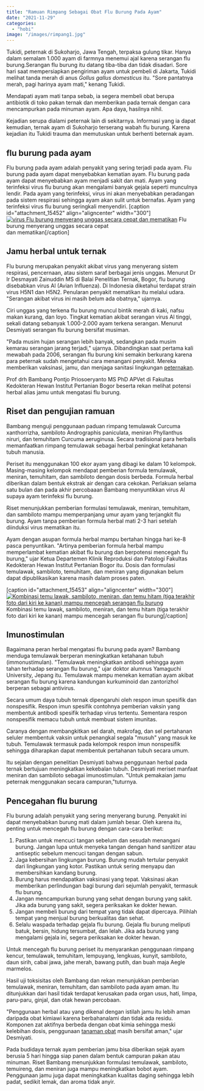 ```yaml
---
title: "Ramuan Rimpang Sebagai Obat Flu Burung Pada Ayam"
date: "2021-11-29"
categories: 
  - "hobi"
image: "/images/rimpang1.jpg"
---
```


Tukidi, peternak di Sukoharjo, Jawa Tengah, terpaksa gulung tikar. Hanya dalam semalam 1.000 ayam di farmnya menemui ajal karena serangan flu burung.Serangan flu burung itu datang tiba-tiba dan tidak disadari. Sore hari saat mempersiapkan pengiriman ayam untuk pembeli di Jakarta, Tukidi melihat tanda merah di anus _Gollus gallus domesticus_ itu. "Sore pantatnya merah, pagi harinya ayam mati," kenang Tukidi.

Mendapati ayam mati tanpa sebab, ia segera membeli obat berupa antibiotik di toko pakan ternak dan memberikan pada ternak dengan cara mencampurkan pada minuman ayam. Apa daya, hasilnya nihil.

Kejadian serupa dialami peternak lain di sekitarnya. Informasi yang ia dapat kemudian, ternak ayam di Sukoharjo terserang wabah flu burung. Karena kejadian itu Tukidi trauma dan memutuskan untuk berhenti beternak ayam.

## flu burung pada ayam

Flu burung pada ayam adalah penyakit yang sering terjadi pada ayam. Flu burung pada ayam dapat menyebabkan kematian ayam. Flu burung pada ayam dapat menyebabkan ayam menjadi sakit dan mati. Ayam yang terinfeksi virus flu burung akan mengalami banyak gejala seperti munculnya lendir. Pada ayam yang terinfeksi, virus ini akan menyebabkan peradangan pada sistem respirasi sehingga ayam akan sulit untuk bernafas. Ayam yang terinfeksi virus flu burung seringkali menyendiri. \[caption id="attachment\_15452" align="aligncenter" width="300"\][![virus Flu burung menyerang unggas secara cepat dan mematikan](/images/flu-burung-300x197.jpg)](http://localhost/mitra/wp-content/uploads/2021/11/flu-burung.jpg) Flu burung menyerang unggas secara cepat  
dan mematikan\[/caption\]

## Jamu herbal untuk ternak

Flu burung merupakan penyakit akibat virus yang menyerang sistem respirasi, pencernaan, atau sistem saraf berbagai jenis unggas. Menurut Dr Ir Desmayati Zainuddin MS di Balai Penelitian Ternak, Bogor, flu burung disebabkan virus Al (Avian Influenza). Di Indonesia diketahui terdapat strain virus H5N1 dan H5N2. Penularan penyakit mematikan itu melalui udara. "Serangan akibat virus ini masih belum ada obatnya," ujarnya.

Ciri unggas yang terkena flu burung muncul bintik merah di kaki, nafsu makan kurang, dan loyo. Tingkat kematian akibat serangan virus Al tinggi, sekali datang sebanyak 1.000-2.000 ayam terkena serangan. Menurut Desmiyati serangan flu burung bersifat musiman.

"Pada musim hujan serangan lebih banyak, sedangkan pada musim kemarau serangan jarang terjadi," ujarnya. Dibandingkan saat pertama kali mewabah pada 2006, serangan flu burung kini semakin berkurang karena para peternak sudah mengetahui cara menangani penyakit. Mereka memberikan vaksinasi, jamu, dan menjaga sanitasi lingkungan [peternakan](http://localhost/mitra/peternakan "peternakan").

Prof drh Bambang Pontjo Priosoeryanto MS PhD APVet di Fakultas Kedokteran Hewan Institut Pertanian Bogor beserta rekan melihat potensi herbal alias jamu untuk mengatasi flu burung.

## Riset dan pengujian ramuan

Bambang menguji penggunaan paduan rimpang temulawak Curcuma xanthorrizha, sambiloto Andrographis paniculata, meniran Phyllanthus niruri, dan temuhitam Curcuma aeruginusa. Secara tradisional para herbalis memanfaatkan rimpang temulawak sebagai herbal peningkat ketahanan tubuh manusia.

Periset itu menggunakan 100 ekor ayam yang dibagi ke dalam 10 kelompok. Masing-masing kelompok mendapat pemberian formula temulawak, meniran, temuhitam, dan sambiloto dengan dosis berbeda. Formula herbal diberikan dalam bentuk ekstrak air dengan cara cekokan. Perlakuan selama satu bulan dan pada akhir percobaaan Bambang menyuntikkan virus Al supaya ayam terinfeksi flu burung.

Riset menunjukkan pemberian formulasi temulawak, meniran, temuhitam, dan sambiloto mampu memperpanjang umur ayam yang terjangkit flu burung. Ayam tanpa pemberian formula herbal mati 2-3 hari setelah diinduksi virus mematikan itu.

Ayam dengan asupan formula herbal mampu bertahan hingga hari ke-8 pasca penyuntikan. "Artinya pemberian formula herbal mampu memperlambat kematian akibat flu burung dan berpotensi mencegah flu burung," ujar Ketua Departemen Klinik Reproduksi dan Patologi Fakultas Kedokteran Hewan Institut Pertanian Bogor itu. Dosis dan formulasi temulawak, sambiloto, temuhitam, dan meniran yang digunakan belum dapat dipublikasikan karena masih dalam proses paten.

\[caption id="attachment\_15453" align="aligncenter" width="300"\][![Kombinasi temu lawak, sambiloto, meniran, dan temu hitam (tiga terakhir foto dari kiri ke kanan) mampu mencegah serangan flu burung](/images/meniran1-300x249.jpg)](http://localhost/mitra/wp-content/uploads/2021/11/meniran1.jpg) Kombinasi temu lawak, sambiloto, meniran, dan temu hitam (tiga terakhir foto dari kiri ke kanan) mampu mencegah serangan flu burung\[/caption\]

## Imunostimulan

Bagaimana peran herbal mengatasi flu burung pada ayam? Bambang menduga temulawak berperan meningkatkan ketahanan tubuh (immonustimulan). "Temulawak meningkatkan antibodi sehingga ayam tahan terhadap serangan flu burung," ujar doktor alumnus Yamaguchi University, Jepang itu. Temulawak mampu menekan kematian ayam akibat serangan flu burung karena kandungan kurkuminoid dan zantorizhol berperan sebagai antivirus.

Secara umum daya tubuh ternak dipengaruhi oleh respon imun spesifik dan nonspesifik. Respon imun spesifik contohnya pemberian vaksin yang membentuk antibodi spesifik terhadap virus tertentu. Sementara respon nonspesifik memacu tubuh untuk membuat sistem imunitas.

Caranya dengan membangkitkan sel darah, makrofag, dan sel pertahanan seluler membentuk vaksin untuk penangkal segala "musuh" yang masuk ke tubuh. Temulawak termasuk pada kelompok respon imun nonspesifik sehingga diharapkan dapat membentuk pertahanan tubuh secara umum.

Itu sejalan dengan penelitian Desmiyati bahwa penggunaan herbal pada ternak bertujuan meningkatkan kekebalan tubuh. Desmiyati meriset manfaat meniran dan sambiloto sebagai imunostimulan. "Untuk pemakaian jamu peternak menggunakan secara campuran,"tuturnya.

## Pencegahan flu burung

Flu burung adalah penyakit yang sering menyerang burung. Penyakit ini dapat menyebabkan burung mati dalam jumlah besar. Oleh karena itu, penting untuk mencegah flu burung dengan cara-cara berikut:

1. Pastikan untuk mencuci tangan sebelum dan sesudah menangani burung. Jangan lupa untuk menyeka tangan dengan hand sanitizer atau antiseptic sebelum mencuci tangan dengan sabun.
2. Jaga kebersihan lingkungan burung. Burung mudah tertular penyakit dari lingkungan yang kotor. Pastikan untuk sering menyapu dan membersihkan kandang burung.
3. Burung harus mendapatkan vaksinasi yang tepat. Vaksinasi akan memberikan perlindungan bagi burung dari sejumlah penyakit, termasuk flu burung.
4. Jangan mencampurkan burung yang sehat dengan burung yang sakit. Jika ada burung yang sakit, segera periksakan ke dokter hewan.
5. Jangan membeli burung dari tempat yang tidak dapat dipercaya. Pilihlah tempat yang menjual burung berkualitas dan sehat.
6. Selalu waspada terhadap gejala flu burung. Gejala flu burung meliputi batuk, bersin, hidung tersumbat, dan lelah. Jika ada burung yang mengalami gejala ini, segera periksakan ke dokter hewan.

Untuk mencegah flu burung periset itu menyarankan penggunaan rimpang kencur, temulawak, temuhitam, lempuyang, lengkuas, kunyit, sambiloto, daun sirih, cabai jawa, jahe merah, bawang putih, dan buah maja Aegle marmelos.

Hasil uji toksisitas oleh Bambang dan rekan menunjukkan pemberian temulawak, meniran, temuhitam, dan sambiloto pada ayam aman. Itu ditunjukkan dari hasil tidak terdapat kerusakan pada organ usus, hati, limpa, paru-paru, ginjal, dan otak hewan percobaan.

"Penggunaan herbal atau yang dikenal dengan istilah jamu itu lebih aman daripada obat kimiawi karena berbahanalami dan tidak ada residu. Komponen zat aktifnya berbeda dengan obat kimia sehingga meski kelebihan dosis, penggunaan [tanaman obat](http://localhost/mitra/kesehatan "tanaman obat") masih bersifat aman," ujar Desmiyati.

Pada budidaya ternak ayam pemberian jamu bisa diberikan sejak ayam berusia 5 hari hingga siap panen dalam bentuk campuran pakan atau minuman. Riset Bambang menunjukkan formulasi temulawak, sambiloto, temuireng, dan meniran juga mampu meningkatkan bobot ayam. Penggunaan jamu juga dapat meningkatkan kualitas daging sehingga lebih padat, sedikit lemak, dan aroma tidak anyir.
